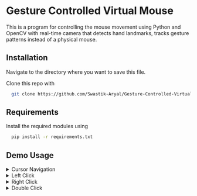 # Gesture Controlled Virtual Mouse

This is a program for controlling the mouse movement using Python and OpenCV with real-time camera that detects hand landmarks, tracks gesture patterns instead of a physical mouse.




## Installation

Navigate to the directory where you want to save this file.

Clone this repo with 

```bash
  git clone https://github.com/Swastik-Aryal/Gesture-Controlled-Virtual-Mouse.git
```
    
## Requirements

Install the required modules using

```bash
  pip install -r requirements.txt
```


    
## Demo Usage

<details>
<summary>Cursor Navigation</summary>
  <img src="https://github.com/Swastik-Aryal/Gesture-Controlled-Virtual-Mouse/blob/master/gifs/mouse-navigation.gif"><br>
  <figcaption>Cursor moves along with the tips of index and middle fingers.</figcaption>
</details>

<details>
<summary>Left Click</summary>
<img src="https://github.com/Swastik-Aryal/Gesture-Controlled-Virtual-Mouse/blob/master/gifs/leftclick.gif"><br>
 <figcaption>Pointing only the index finger is the gesture for left click.</figcaption>
</details>

<details>
<summary>Right Click</summary>
<img src="https://github.com/Swastik-Aryal/Gesture-Controlled-Virtual-Mouse/blob/master/gifs/rightclick.gif"><br>
 <figcaption>Pointing only the middle finger is the gesture for right click.</figcaption>
</details>

<details>
<summary>Double Click</summary>
<img src="https://github.com/Swastik-Aryal/Gesture-Controlled-Virtual-Mouse/blob/master/gifs/double%20click.gif"><br>
 <figcaption>Join the index and middle fingers for double click.</figcaption>
</details>

